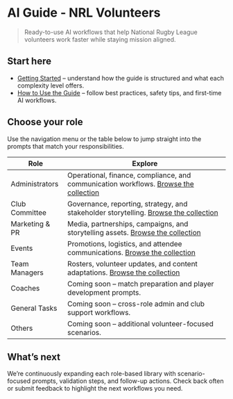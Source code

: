# AI Guide - NRL Volunteers

> Ready-to-use AI workflows that help National Rugby League volunteers work faster while staying mission aligned.

## Start here
- [Getting Started](overview/getting-started.md) – understand how the guide is structured and what each complexity level offers.
- [How to Use the Guide](overview/using-the-guide.md) – follow best practices, safety tips, and first-time AI workflows.

## Choose your role
Use the navigation menu or the table below to jump straight into the prompts that match your responsibilities.

| Role | Explore |
| --- | --- |
| Administrators | Operational, finance, compliance, and communication workflows. [Browse the collection](administrators/grant-writing.md) |
| Club Committee | Governance, reporting, strategy, and stakeholder storytelling. [Browse the collection](club-committee/board-reports.md) |
| Marketing & PR | Media, partnerships, campaigns, and storytelling assets. [Browse the collection](marketing-pr/corporate-partnerships.md) |
| Events | Promotions, logistics, and attendee communications. [Browse the collection](events/flyers.md) |
| Team Managers | Rosters, volunteer updates, and content adaptations. [Browse the collection](team-managers/newsletter-adaptation.md) |
| Coaches | Coming soon – match preparation and player development prompts. |
| General Tasks | Coming soon – cross-role admin and club support workflows. |
| Others | Coming soon – additional volunteer-focused scenarios. |

## What’s next
We’re continuously expanding each role-based library with scenario-focused prompts, validation steps, and follow-up actions. Check back often or submit feedback to highlight the next workflows you need.
